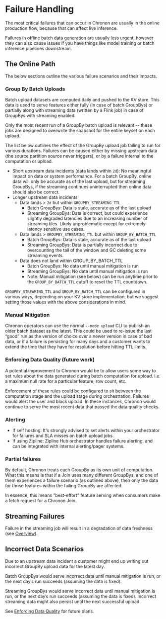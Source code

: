 # Failure Handling

The most critical failures that can occur in Chronon are usually in the online production flow, because that can affect live inference.

Failures in offline batch data generation are usually less urgent, however they can also cause issues if you have things like model training or batch inference pipelines downstream.


## The Online Path

The below sections outline the various failure scenarios and their impacts.

### Group By Batch Uploads

Batch upload datasets are computed daily and pushed to the KV store. This data is used to serve features either fully (in case of batch GroupBys) or partially along with streaming data (written by a Flink job) in case of GroupBys with streaming enabled.

Only the most recent run of a GroupBy batch upload is relevant -- these jobs are designed to overwrite the snapshot for the entire keyset on each upload.

The list below outlines the effect of the GroupBy upload job failing to run for various durations. Failures can be caused either by missing upstream data (the source partition source never triggers), or by a failure internal to the computation or upload.

* Short upstream data incidents (data lands within `2d`): No meaningful impact on data or system performance. For a batch GroupBy, online data will only be accurate as of the last upload, but for streaming GroupBys, if the streaming continues uninterrupted then online data should also be correct.
* Longer upstream data incidents
  *  Data lands > `2d` but within `GROUPBY_STREAMING_TTL`
     * Batch GroupBys: Data is stale, accurate as of the last upload
     * Streaming GroupBys: Data is correct, but could experience slightly degraded latencies due to an increasing number of streaming tiles. Likely unproblematic except for extremely latency sensitive use cases.
  * Data lands > `GROUPBY_STREAMING_TTL` but within `GROUP_BY_BATCH_TTL`
     * Batch GroupBys: Data is stale, accurate as of the last upload
     * Streaming GroupBys: Data is partially incorrect due to overcounting the tail of the window and GC deleting some streaming events.
  * Data does not land within GROUP_BY_BATCH_TTL
    * Batch GroupBys: No data until manual mitigation is run
    * Streaming GroupBys: No data until manual mitigation is run
    * Note: Manual mitigation (see below) can be run anytime prior to the `GROUP_BY_BATCH_TTL` cutoff to reset the TTL countdown.


`GROUPBY_STREAMING_TTL` and `GROUP_BY_BATCH_TTL` can be configured in various ways, depending on your KV store implementation, but we suggest setting those values with the above considerations in mind.


### Manual Mitigation

Chronon operators can use the normal `--mode upload` CLI to publish an older batch dataset as the latest. This could be used to re-issue the last “good” run as the version of choice over a newer version in case of bad data, or if a failure is persisting for many days and a customer wants to extend the time that they have for resolution before hitting TTL limits.


### Enforcing Data Quality (future work)

A potential improvement to Chronon would be to allow users some way to set rules about the data generated during batch computation for upload. I.e. a maximum null rate for a particular feature, row count, etc.

Enforcement of these rules could be configured to sit between the computation stage and the upload stage during orchestration. Failures would alert the user and block upload. In these instances, Chronon would continue to serve the most recent data that passed the data quality checks.

### Alerting

* If self hosting: It's strongly advised to set alerts within your orchestrator for failures and SLA misses on batch upload jobs.
* If using Zipline: Zipline Hub orchestrator handles failure alerting, and can be integrated with internal alerting/pager systems.


### Partial failures

By default, Chronon treats each GroupBy as its own unit of computation. What this means is that if a Join uses many different GroupBys, and one of them experiences a failure scenario (as outlined above), then only the data for those features within the failing GroupBy are affected.

In essence, this means "best-effort" feature serving when consumers make a fetch request for a Chronon Join.

## Streaming Failures

Failure in the streaming job will result in a degradation of data freshness (see [Overview](./Overview.md)).



## Incorrect Data Scenarios

Due to an upstream data incident a customer might end up writing out incorrect GroupBy upload data for the latest day. 

Batch GroupBys would serve incorrect data until manual mitigation is run, or the next day’s run succeeds (assuming the data is fixed).

Streaming GroupBys would serve incorrect data until manual mitigation is run, or the next day’s run succeeds (assuming the data is fixed). Incorrect streaming data might also persist until the next successful upload.

See [Enforcing Data Quality](#enforcing-data-quality) for future plans.
